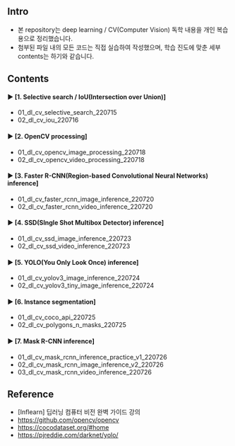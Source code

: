 ####
## Intro
- 본 repository는 deep learning / CV(Computer Vision) 독학 내용을 개인 복습용으로 정리했습니다.  
- 첨부된 파일 내의 모든 코드는 직접 실습하여 작성했으며, 학습 진도에 맞춘 세부 contents는 하기와 같습니다.  
####
## Contents
#### ► [1. Selective search / IoU(Intersection over Union)]  
- 01_dl_cv_selective_search_220715  
- 02_dl_cv_iou_220716  
####
#### ► [2. OpenCV processing]  
- 01_dl_cv_opencv_image_processing_220718  
- 02_dl_cv_opencv_video_processing_220718  
####
#### ► [3. Faster R-CNN(Region-based Convolutional Neural Networks) inference]  
- 01_dl_cv_faster_rcnn_image_inference_220720  
- 02_dl_cv_faster_rcnn_video_inference_220720  
####
#### ► [4. SSD(SIngle Shot Multibox Detector) inference]  
- 01_dl_cv_ssd_image_inference_220723  
- 02_dl_cv_ssd_video_inference_220723  
####
#### ► [5. YOLO(You Only Look Once) inference]  
- 01_dl_cv_yolov3_image_inference_220724  
- 02_dl_cv_yolov3_tiny_image_inference_220724  
####
#### ► [6. Instance segmentation]  
- 01_dl_cv_coco_api_220725  
- 02_dl_cv_polygons_n_masks_220725  
####
#### ► [7. Mask R-CNN inference]  
- 01_dl_cv_mask_rcnn_inference_practice_v1_220726  
- 02_dl_cv_mask_rcnn_image_inference_v2_220726
- 03_dl_cv_mask_rcnn_video_inference_220726  
####
## Reference
- [Inflearn] 딥러닝 컴퓨터 비전 완벽 가이드 강의
- https://github.com/opencv/opencv
- https://cocodataset.org/#home
- https://pjreddie.com/darknet/yolo/
####
